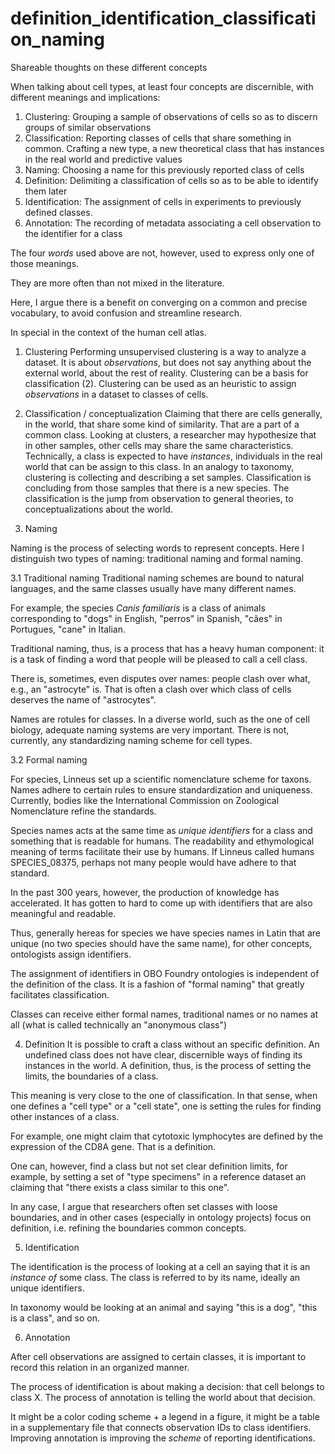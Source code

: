 # definition_identification_classification_naming

Shareable thoughts on these different concepts


When talking about cell types, at least four concepts are discernible, with different meanings and implications:

1. Clustering: Grouping a sample of observations of cells so as to discern groups of similar observations
2. Classification: Reporting classes of cells that share something in common. Crafting a new type, a new theoretical class that has instances in the real world and predictive values
3. Naming: Choosing a name for this previously reported class of cells
4. Definition: Delimiting a classification of cells so as to be able to identify them later
5. Identification: The assignment of cells in experiments to previously defined classes. 
6. Annotation: The recording of metadata associating a cell observation to the identifier for a class


The four _words_ used above are not, however, used to express only one of those meanings. 

They are more often than not mixed in the literature. 


Here, I argue there is a benefit on converging on a common and precise vocabulary, to avoid confusion and streamline research. 

In special in the context of the human cell atlas. 

1. Clustering
  Performing unsupervised clustering is a way to analyze a dataset. It is about _observations_, but does not say anything about the external world, about the rest of reality. 
  Clustering can be a basis for classification (2).
  Clustering can be used as an heuristic to assign _observations_ in a dataset to classes of cells. 
  
 2. Classification / conceptualization
   Claiming that there are cells generally, in the world, that share some kind of similarity. That are a part of a common class. 
   Looking at clusters, a researcher may hypothesize that in other samples, other cells may share the same characteristics. 
   Technically, a class is expected to have _instances_, individuals in the real world that can be assign to this class. 
   In an analogy to taxonomy, clustering is collecting and describing a set samples. Classification is concluding  from those samples that there is a new species.
   The classification is the jump from observation to general theories, to conceptualizations about the world.
   
 
3. Naming

Naming is the process of selecting words to represent concepts. Here I distinguish two types of naming: traditional naming and formal naming. 

3.1 Traditional naming 
  Traditional naming schemes are bound to natural languages, and the same classes usually have many different names. 

  For example, the species _Canis familiaris_  is a class of animals corresponding to "dogs" in English, "perros" in Spanish, "cães" in Portugues, "cane" in Italian. 

  Traditional naming, thus, is a process that has a heavy human component: it is a task of finding a word that people will be pleased to call a cell class. 

  There is, sometimes, even disputes over names: people clash over what, e.g., an "astrocyte" is. That is often a clash over which class of cells deserves the name of "astrocytes". 

  Names are rotules for classes. In a diverse world, such as the one of cell biology, adequate naming systems are very important. 
  There is not, currently, any standardizing naming scheme for cell types. 

3.2 Formal naming

For species, Linneus set up a scientific nomenclature scheme for taxons. Names adhere to certain rules to ensure standardization and uniqueness. Currently, bodies like the International Commission on Zoological Nomenclature refine the standards. 

Species names acts at the same time as _unique identifiers_ for a class and something that is readable for humans. The readability and ethymological meaning of terms facilitate their use by humans. If Linneus called humans SPECIES_08375, perhaps not many people would have adhere to that standard. 

In the past 300 years, however, the production of knowledge has accelerated. It has gotten to hard to come up with identifiers that are also meaningful and readable. 

Thus, generally hereas for species we have species names in Latin that are unique (no two species should have the same name), for other concepts, ontologists assign identifiers. 

The assignment of identifiers in OBO Foundry ontologies is independent of the definition of the class. It is a fashion of "formal naming" that greatly  facilitates classification. 

Classes can receive either formal names, traditional names or no names at all (what is called technically an "anonymous class")

4. Definition
  It is possible to craft a class without an specific definition.
  An undefined class does not have clear, discernible ways of finding its instances in the world. 
  A definition, thus, is the process of setting the limits, the boundaries of a class.
  
  This meaning is very close to the one of classification. 
  In that sense, when one defines a "cell type" or a "cell state", one is setting the rules for finding other instances of a class. 
  
  For example, one might claim that cytotoxic lymphocytes are defined by the expression of the CD8A gene. That is a definition. 
  
  One can, however, find a class but not set clear definition limits, for example, by setting a set of "type specimens" in a reference dataset an claiming that "there exists a class similar to this one". 
  
  In any case, I argue that researchers often set classes with loose boundaries, and in other cases (especially in ontology projects) focus on definition, i.e. refining the boundaries common concepts. 
  
 5. Identification 

The identification is the process of looking at a cell an saying that it is an _instance of_ some class. The class is referred to by its name, ideally an unique identifiers.

In taxonomy would be looking at an animal and saying "this is a dog", "this is a class", and so on. 

6. Annotation 

After cell observations are assigned to certain classes, it is important to record this relation in an organized manner. 

The process of identification is about making a decision: that cell belongs to class X. 
The process of annotation is telling the world about that decision. 

It might be a color coding scheme + a legend in a figure, it might be a table in a supplementary file that connects observation IDs to class identifiers. 
Improving annotation is improving the _scheme_ of reporting identifications. 





  
